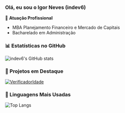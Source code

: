### Olá, eu sou o Igor Neves (indev6)

🏢 **Atuação Profissional**
- MBA Planejamento Financeiro e Mercado de Capitais
- Bacharelado em Administração

### 📊 Estatísticas no GitHub

![indev6's GitHub stats](https://github-readme-stats.vercel.app/api?username=indev6&show_icons=true&theme=dracula)

### 📌 Projetos em Destaque

[![VerificadorIdade](https://github-readme-stats.vercel.app/api/pin/?username=indev6&repo=Projects)](https://github.com/indev6/Projects)


### 🚀 Linguagens Mais Usadas

![Top Langs](https://github-readme-stats.vercel.app/api/top-langs/?username=indev6&layout=compact)
